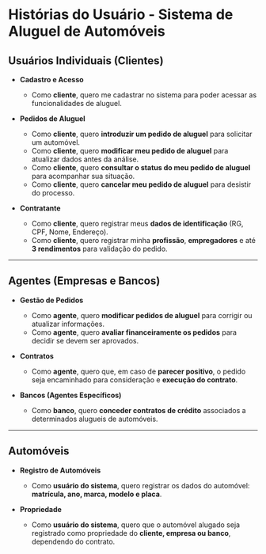 # Histórias do Usuário - Sistema de Aluguel de Automóveis

## Usuários Individuais (Clientes)

* **Cadastro e Acesso**

  * Como **cliente**, quero me cadastrar no sistema para poder acessar as funcionalidades de aluguel.

* **Pedidos de Aluguel**

  * Como **cliente**, quero **introduzir um pedido de aluguel** para solicitar um automóvel.
  * Como **cliente**, quero **modificar meu pedido de aluguel** para atualizar dados antes da análise.
  * Como **cliente**, quero **consultar o status do meu pedido de aluguel** para acompanhar sua situação.
  * Como **cliente**, quero **cancelar meu pedido de aluguel** para desistir do processo.

* **Contratante**

  * Como **cliente**, quero registrar meus **dados de identificação** (RG, CPF, Nome, Endereço).
  * Como **cliente**, quero registrar minha **profissão**, **empregadores** e até **3 rendimentos** para validação do pedido.

---

## Agentes (Empresas e Bancos)

* **Gestão de Pedidos**

  * Como **agente**, quero **modificar pedidos de aluguel** para corrigir ou atualizar informações.
  * Como **agente**, quero **avaliar financeiramente os pedidos** para decidir se devem ser aprovados.

* **Contratos**

  * Como **agente**, quero que, em caso de **parecer positivo**, o pedido seja encaminhado para consideração e **execução do contrato**.

* **Bancos (Agentes Específicos)**

  * Como **banco**, quero **conceder contratos de crédito** associados a determinados alugueis de automóveis.

---

## Automóveis

* **Registro de Automóveis**

  * Como **usuário do sistema**, quero registrar os dados do automóvel: **matrícula, ano, marca, modelo e placa**.
* **Propriedade**

  * Como **usuário do sistema**, quero que o automóvel alugado seja registrado como propriedade do **cliente, empresa ou banco**, dependendo do contrato.
